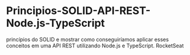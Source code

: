 # Principios-SOLID-API-REST-Node.js-TypeScript
 princípios do SOLID e mostrar como conseguiríamos aplicar esses conceitos em uma API REST utilizando Node.js e TypeScript. RocketSeat
